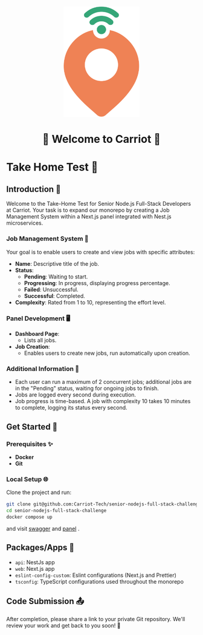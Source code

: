 <div align="center">
  <p>
    <a href="https://carriot.ir">
        <img width="200" src="docs/carriot.svg" alt="carriot-logo" />
    </a>
  </p>
  <h1>🚀 Welcome to Carriot 🌟</h1>
</div>

# Take Home Test 📝

## Introduction 👋

Welcome to the Take-Home Test for Senior Node.js Full-Stack Developers at Carriot. Your task is to expand our monorepo by creating a Job Management System within a Next.js panel integrated with Nest.js microservices.

### Job Management System 🎯

Your goal is to enable users to create and view jobs with specific attributes:

- **Name**: Descriptive title of the job.
- **Status**:
  - **Pending**: Waiting to start.
  - **Progressing**: In progress, displaying progress percentage.
  - **Failed**: Unsuccessful.
  - **Successful**: Completed.
- **Complexity**: Rated from 1 to 10, representing the effort level.

### Panel Development 🖥️

- **Dashboard Page**:
  - Lists all jobs.
- **Job Creation**:
  - Enables users to create new jobs, run automatically upon creation.

### Additional Information 🌈

- Each user can run a maximum of 2 concurrent jobs; additional jobs are in the "Pending" status, waiting for ongoing jobs to finish.
- Jobs are logged every second during execution.
- Job progress is time-based. A job with complexity 10 takes 10 minutes to complete, logging its status every second.

## Get Started 🚀

### Prerequisites ✨

- **Docker**
- **Git**

### Local Setup 🌐

Clone the project and run:

```bash
git clone git@github.com:Carriot-Tech/senior-nodejs-full-stack-challenge.git
cd senior-nodejs-full-stack-challenge
docker compose up
```

and visit [swagger](http://127.0.0.1:4000) and [panel](http://127.0.0.1:3000) .

## Packages/Apps 🚀

- `api`: NestJs app
- `web`: Next.js app
- `eslint-config-custom`: Eslint configurations (Next.js and Prettier)
- `tsconfig`: TypeScript configurations used throughout the monorepo

## Code Submission 📤

After completion, please share a link to your private Git repository. We'll review your work and get back to you soon! 🌟